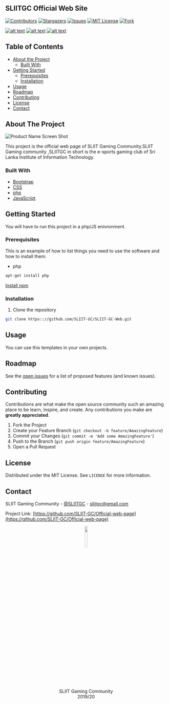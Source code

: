 ## SLIITGC Official Web Site

[![Contributors][contributors-shield]][contributors-url]
[![Stargazers][stars-shield]][stars-url]
[![Issues][issues-shield]][issues-url]
[![MIT License][license-shield]][license-url]
[![Fork][forks-shield]][forks-url]


[![alt text][1.1]][1]
[![alt text][2.1]][2]
[![alt text][6.1]][6]




<!-- TABLE OF CONTENTS -->
## Table of Contents

* [About the Project](#about-the-project)
  * [Built With](#built-with)
* [Getting Started](#getting-started)
  * [Prerequisites](#prerequisites)
  * [Installation](#installation)
* [Usage](#usage)
* [Roadmap](#roadmap)
* [Contributing](#contributing)
* [License](#license)
* [Contact](#contact)




<!-- ABOUT THE PROJECT -->
## About The Project

![Product Name Screen Shot](https://i.ibb.co/V9H16n4/web-temp.jpg)

This project is the official web page of SLIIT Gaming Community.SLIIT Gaming community ,SLIITGC in short is the e-sports gaming club of Sri Lanka Institute of Information Technology.



### Built With

* [Bootstrap](https://getbootstrap.com)
* [CSS](https://www.w3.org/Style/CSS/Overview.en.html)
* [php](https://www.php.net/)
* [JavaScript](https://www.javascript.com/)



<!-- GETTING STARTED -->
## Getting Started

You will have to run this project in a php/JS enivronment.

### Prerequisites

This is an example of how to list things you need to use the software and how to install them.
* php 
```sh
apt-get install php
```
[Install npm](https://websiteforstudents.com/install-the-latest-node-js-and-nmp-packages-on-ubuntu-16-04-18-04-lts/)

### Installation

1. Clone the repository
```sh
git clone https:://github.com/SLIIT-GC/SLIIT-GC-Web.git
```
    

<!-- USAGE EXAMPLES -->
## Usage

You can use this templates in your own projects.



<!-- ROADMAP -->
## Roadmap

See the [open issues](https://github.com/SLIIT-GC/SLIIT-GC-Web/issues) for a list of proposed features (and known issues).



<!-- CONTRIBUTING -->
## Contributing

Contributions are what make the open source community such an amazing place to be learn, inspire, and create. Any contributions you make are **greatly appreciated**.

1. Fork the Project
2. Create your Feature Branch (`git checkout -b feature/AmazingFeature`)
3. Commit your Changes (`git commit -m 'Add some AmazingFeature'`)
4. Push to the Branch (`git push origin feature/AmazingFeature`)
5. Open a Pull Request



<!-- LICENSE -->
## License

Distributed under the MIT License. See `LICENSE` for more information.



<!-- CONTACT -->
## Contact

SLIIT Gaming Community - [@SLIITGC](https://twitter.com/sliitgc) - sliitgc@gmail.com

Project Link: [https://github.com/SLIIT-GC/Official-web-page](https://github.com/SLIIT-GC/Official-web-page)



<p align="center">
  <img  src="https://github.com/SLIIT-GC/official-website/blob/master/favicon/SLIIT%20gc%20logo%20rhs.png" width="13%">
 </br>SLIIT Gaming Community </br> 2019/20
</p>




<!-- MARKDOWN LINKS & IMAGES -->
<!-- https://www.markdownguide.org/basic-syntax/#reference-style-links -->
[contributors-shield]: https://img.shields.io/github/contributors/SLIIT-GC/SLIIT-GC-Web.svg?style=flat-square
[contributors-url]: https://github.com/SLIIT-GC/SLIIT-GC-Web/graphs/contributors
[forks-shield]: https://img.shields.io/github/forks/SLIIT-GC/SLIIT-GC-Web
[forks-url]: https://github.com/SLIIT-GC/SLIIT-GC-Web/network/members
[stars-shield]: https://img.shields.io/github/stars/SLIIT-GC/SLIIT-GC-Web.svg?style=flat-square
[stars-url]: https://github.com/SLIIT-GC/SLIIT-GC-Web/stargazers
[issues-shield]: https://img.shields.io/github/issues/SLIIT-GC/SLIIT-GC-Web.svg?style=flat-square
[issues-url]: https://github.com/SLIIT-GC/SLIIT-GC-Web/issues
[license-shield]: https://img.shields.io/github/license/SLIIT-GC/SLIIT-GC-Web.svg?style=flat-square
[license-url]: https://github.com/SLIIT-GC/SLIIT-GC-Webblob/master/LICENSE.txt
[product-screenshot]: images/screenshot.png

[1.1]: http://i.imgur.com/tXSoThF.png (twitter)
[2.1]: http://i.imgur.com/P3YfQoD.png (facebook)
[6.1]: http://i.imgur.com/0o48UoR.png (github)

[1]: http://www.twitter.com/sliitgc
[2]: http://www.facebook.com/sliitgc
[6]: http://www.github.com/SLIIT-GC
